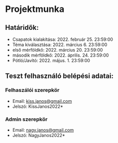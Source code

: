 # Projektmunka
## Határidők:
- Csapatok kialakítása: 2022. február 25. 23:59:00
- Téma kiválasztása: 2022. március 6. 23:59:00
- első mérföldkő: 2022. március 20. 23:59:00
- második mérföldkő: 2022. április. 24. 23:59:00
- Pótló/Javító: 2022. május. 1. 23:59:00


## Teszt felhasználó belépési adatai:
### Felhaszálói szerepkör
- Email: kiss.janos@gmail.com
- Jelszó: KissJanos2022*

### Admin szerepkör
- Email: nagy.janos@gmail.com
- Jelszó: NagyJanos2022*